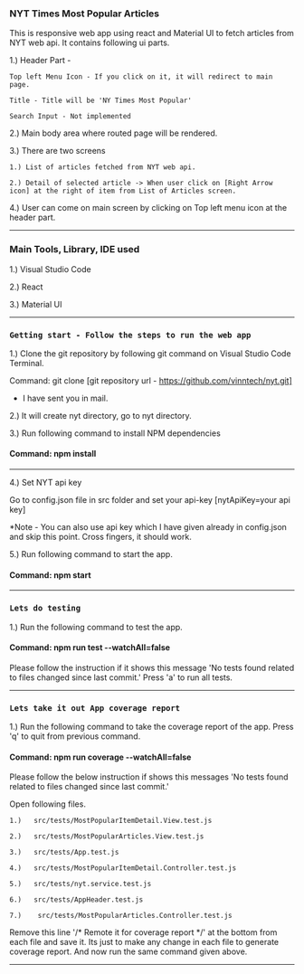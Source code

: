 
### NYT Times Most Popular Articles

This is responsive web app using react and Material UI to fetch articles from NYT web api. It contains following ui parts.

1.) Header Part - 

    Top left Menu Icon - If you click on it, it will redirect to main page.

    Title - Title will be 'NY Times Most Popular'

    Search Input - Not implemented

2.) Main body area where routed page will be rendered.

3.) There are two screens

    1.) List of articles fetched from NYT web api.

    2.) Detail of selected article -> When user click on [Right Arrow icon] at the right of item from List of Articles screen.

4.) User can come on main screen by clicking on Top left menu icon at the header part.

---

### Main Tools, Library, IDE used

1.) Visual Studio Code

2.) React

3.) Material UI

---

### `Getting start - Follow the steps to run the web app`

1.) Clone the git repository by following git command on Visual Studio Code Terminal.

Command: git clone [git repository url - https://github.com/vinntech/nyt.git] 

- I have sent you in mail.

2.) It will create nyt directory, go to nyt directory.

3.) Run following command to install NPM dependencies

#### Command: npm install

---

4.) Set NYT api key

Go to config.json file in src folder and set your api-key [nytApiKey=your api key]

*Note - You can also use api key which I have given already in config.json and skip this point. Cross fingers, it should work.

5.) Run following command to start the app.

#### Command:  npm start

---

### `Lets do testing`

1.) Run the following command to test the app.


#### Command: npm run test --watchAll=false

Please follow the instruction if it shows this message 'No tests found related to files changed since last commit.' Press 'a' to run all tests.

---

### `Lets take it out App coverage report`

1.) Run the following command to take the coverage report of the app. Press 'q' to quit from previous command.

#### Command: npm run coverage --watchAll=false


Please follow the below instruction if shows this messages 'No tests found related to files changed since last commit.'

Open following files.

    1.)   src/tests/MostPopularItemDetail.View.test.js

    2.)   src/tests/MostPopularArticles.View.test.js

    3.)   src/tests/App.test.js

    4.)   src/tests/MostPopularItemDetail.Controller.test.js

    5.)   src/tests/nyt.service.test.js

    6.)   src/tests/AppHeader.test.js

    7.)    src/tests/MostPopularArticles.Controller.test.js

Remove this line '/* Remote it for coverage report */' at the bottom from each file and save it. Its just to make any change in each file to generate coverage report. And now run the same command given above.

---

